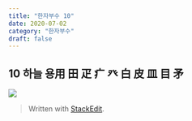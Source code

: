 ```yaml
---
title: "한자부수 10"
date: 2020-07-02
category: "한자부수"
draft: false
---
```

## 10 하늘 용用 田 疋 疒 癶 白 皮 皿 目 矛 
![](https://i.ibb.co/xY6TG1J/2020-07-03-2-42-28.png)

> Written with [StackEdit](https://stackedit.io/).
<!--stackedit_data:
eyJoaXN0b3J5IjpbMTIxMTM2MjY5MF19
-->